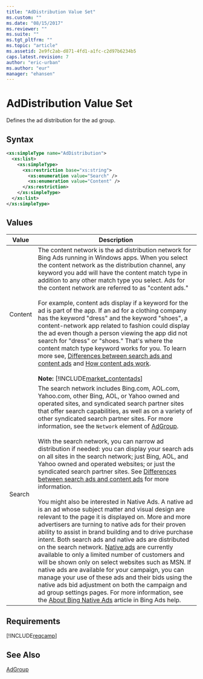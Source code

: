 ```yaml
---
title: "AdDistribution Value Set"
ms.custom: ""
ms.date: "08/15/2017"
ms.reviewer: ""
ms.suite: ""
ms.tgt_pltfrm: ""
ms.topic: "article"
ms.assetid: 2e9fc2ab-d871-4fd1-a1fc-c2d97b6234b5
caps.latest.revision: 7
author: "eric-urban"
ms.author: "eur"
manager: "ehansen"
---
```

# AdDistribution Value Set
Defines the ad distribution for the ad group.

## Syntax

```xml
<xs:simpleType name="AdDistribution">
  <xs:list>
    <xs:simpleType>
      <xs:restriction base="xs:string">
        <xs:enumeration value="Search" />
        <xs:enumeration value="Content" />
      </xs:restriction>
    </xs:simpleType>
  </xs:list>
</xs:simpleType>
```

## Values

|Value|Description|
|---------|---------------|
|Content|The content network is the ad distribution network for Bing Ads running in Windows apps. When you select the content network as the distribution channel, any keyword you add will have the content match type in addition to any other match type you select. Ads for the content network are referred to as "content ads."<br /><br />For example, content ads display if a keyword for the ad is part of the app. If an ad for a clothing company has the keyword "dress" and the keyword "shoes", a content-network app related to fashion could display the ad even though a person viewing the app did not search for "dress" or "shoes." That's where the content match type keyword works for you. To learn more see, [Differences between search ads and content ads](https://help.bingads.microsoft.com/#apex/3/en/52030/0) and [How content ads work](https://help.bingads.microsoft.com/#apex/3/en/51063/0).<br /><br />**Note:** [!INCLUDE[market_contentads](../campaign-api/includes/market-contentads.md)]|
|Search|The search network includes Bing.com, AOL.com, Yahoo.com, other Bing, AOL, or Yahoo owned and operated sites, and syndicated search partner sites that offer search capabilities, as well as on a variety of other syndicated search partner sites. For more information, see the `Network` element of [AdGroup](../campaign-api/adgroup-data-object.md).<br /><br />With the search network, you can narrow ad distribution if needed: you can display your search ads on all sites in the search network; just Bing, AOL, and Yahoo owned and operated websites; or just the syndicated search partner sites. See [Differences between search ads and content ads](https://help.bingads.microsoft.com/#apex/3/en/52030/0) for more information.<br /><br />You might also be interested in Native Ads. A native ad is an ad whose subject matter and visual design are relevant to the page it is displayed on. More and more advertisers are turning to native ads for their proven ability to assist in brand building and to drive purchase intent. Both search ads and native ads are distributed on the search network. [Native ads](https://msdn.microsoft.com/library/bing-ads-native-ads.aspx) are currently available to only a limited number of customers and will be shown only on select websites such as MSN. If native ads are available for your campaign, you can manage your use of these ads and their bids using the native ads bid adjustment on both the campaign and ad group settings pages. For more information, see the [About Bing Native Ads](http://help.bingads.microsoft.com/#apex/3/en/56674/0) article in Bing Ads help.|

## Requirements
[!INCLUDE[reqcamp](../campaign-api/includes/reqcamp.md)]
## See Also
[AdGroup](../campaign-api/adgroup-data-object.md)

